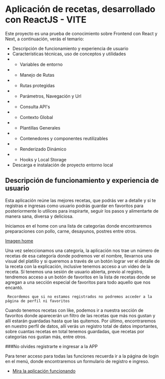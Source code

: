 # Aplicación de recetas, desarrollado con ReactJS - VITE

Este proyecto es una prueba de conocimiento sobre Frontend con React y Next, a continuación, verás el temario:

- Descripción de funcionamiento y experiencia de usuario
- Características técnicas, uso de conceptos y utilidades
- - Variables de entorno
- - Manejo de Rutas 
- - Rutas protegidas
- - Parámetros, Navegación y Url
- - Consulta API's
- - Contexto Global
- - Plantillas Generales
- - Contenedores y componentes reutilizables
- - Renderizado Dinámico
- - Hooks y Local Storage
- Descarga e instalación de proyecto entorno local

## Descripción de funcionamiento y experiencia de usuario

Esta aplicación reúne las mejores recetas, que podrás ver a detalle y si te registras e ingresas como usuario podrás guardar en favoritos para posteriormente lo utilices para inspirarte, seguir los pasos y alimentarte de manera sana, diversa y deliciosa.

Iniciamos en el home con una lista de categorías donde encontraremos preparaciones con pollo, carne, desayunos, postres entre otros.

[Imagen home](./src/assets/images/home-categorias.JPG)

Una vez seleccionamos una categoría, la aplicación nos trae un número de recetas de esa categoría donde podremos ver el nombre, llevarnos una visual del platillo y si queremos a través de un botón lograr ver el detalle de la receta con la explicación, inclusive tenemos acceso a un video de la receta. Sí tenemos una sesión de usuario abierta, previo al registro, tendremos acceso a un botón de favoritos en la lista de recetas donde se agregan a una sección especial de favoritos para todo aquello que nos encantó.

` Recordemos que si no estamos registrados no podremos acceder a la página de perfil ni favoritos`

Cuando tenemos recetas con like, podemos ir a nuestra sección de favoritos donde aparecerán un filtro de las recetas que más nos gustan y allí estarán guardadas hasta que las quitemos. Por último, encontraremos en nuestro perfil de datos, allí verás un registro total de datos importantes, sobre cuantas recetas en total tenemos guardadas, que recetas por categorías nos gustan más, entre otros.

###No olvides registrarte e ingresar a la APP

Para tener acceso para todas las funciones recuerda ir a la página de login en el menú, donde encontraremos un formulario de registro e ingreso.

- [Mira la aplicación funcionando](https://apptestrocketfy.netlify.app/)
